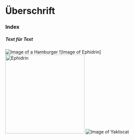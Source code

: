 # Überschrift 
### Index
##### Text für Text
![Image of a Hamburger]([https://www.google.com/imgres?q=hamburger&imgurl=https%3A%2F%2Fimg2.kochrezepte.at%2Fuse%2F0%2Fhamburger-mit-geschmolzenem-kaese_896.jpg&imgrefurl=https%3A%2F%2Fwww.kochrezepte.at%2Fhamburger-mit-geschmolzenem-kaese-rezept-1338&docid=bvUpvf6EJbuddM&tbnid=nfo_cKnj7GPmCM&vet=12ahUKEwjeuo39lvSHAxVMVPEDHX87DYkQM3oECBwQAA..i&w=1024&h=778&hcb=2&ved=2ahUKEwjeuo39lvSHAxVMVPEDHX87DYkQM3oECBwQAA](https://www.google.com/imgres?q=mc%20donalds%20hamburger&imgurl=https%3A%2F%2Fwww.mcdonalds.at%2Fwp-content%2Fuploads%2F2023%2F02%2F1500x1500-web-pop-neu-hamburger.png&imgrefurl=https%3A%2F%2Fwww.mcdonalds.at%2Fprodukt%2Fhamburger&docid=4E5JAnd8K0v0eM&tbnid=i6BqAb3VqVn0LM&vet=12ahUKEwi67tifl_SHAxXmQ_EDHSpyH4UQM3oECBYQAA..i&w=1500&h=1500&hcb=2&ved=2ahUKEwi67tifl_SHAxXmQ_EDHSpyH4UQM3oECBYQAA))
![Image of Ephidrin]<img width="247" alt="Ephidrin" src="https://github.com/user-attachments/assets/e28cb82c-def2-4f5a-9cc3-b089fe8795e5">
![Image of Yaktocat](https://octodex.github.com/images/yaktocat.png) 
